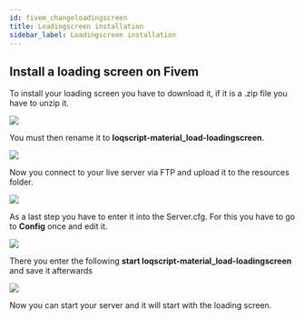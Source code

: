 ```yaml
---
id: fivem_changeloadingscreen
title: Loadingscreen installation
sidebar_label: Loadingscreen installation
---
```


## Install a loading screen on Fivem

To install your loading screen you have to download it, if it is a .zip file you have to unzip it.

![](https://screensaver01.zap-hosting.com/index.php/s/EWiiQwFDrLrMwQC/preview)

You must then rename it to **loqscript-material_load-loadingscreen**.

![](https://screensaver01.zap-hosting.com/index.php/s/39ogGtPtqepAAfi/preview)

Now you connect to your live server via FTP and upload it to the resources folder.

![](https://screensaver01.zap-hosting.com/index.php/s/WjANZcFqxbt4JYf/preview)

As a last step you have to enter it into the Server.cfg. For this you have to go to **Config** once and edit it.

![](https://screensaver01.zap-hosting.com/index.php/s/aP9mWJwEWpZyWsT/preview)

There you enter the following **start loqscript-material_load-loadingscreen** and save it afterwards

![](https://screensaver01.zap-hosting.com/index.php/s/36p2op6SgRpmcK4/preview)

Now you can start your server and it will start with the loading screen.


